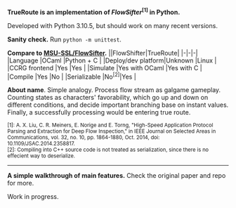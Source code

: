 **TrueRoute is an implementation of *FlowSifter*<sup>[1]</sup> in Python.**

Developed with Python 3.10.5, but should work on many recent versions.

**Sanity check.** Run `python -m unittest`.

**Compare to [MSU-SSL/FlowSifter](https://github.com/MSU-SSL/FlowSifter).**
||FlowShifter|TrueRoute|
|-|-|-|
|Language       |OCaml          |Python + C     |
|Deploy/dev platform|Unknown    |Linux          |
|CCRG frontend  |Yes            |Yes            |
|Simulate       |Yes with OCaml |Yes with C     |
|Compile        |Yes            |No             |
|Serializable   |No<sup>[2]</sup>|Yes           |

**About name**. Simple analogy. Process flow stream as galgame gameplay. Counting states as characters' favorability, which go up and down on different conditions, and decide important branching base on instant values. Finally, a successfully processing would be entering true route.

<sub>
[1]: A. X. Liu, C. R. Meiners, E. Norige and E. Torng, "High-Speed Application Protocol Parsing and Extraction for Deep Flow Inspection," in IEEE Journal on Selected Areas in Communications, vol. 32, no. 10, pp. 1864-1880, Oct. 2014, doi: 10.1109/JSAC.2014.2358817.<br>
[2]: Compiling into C++ source code is not treated as serialization, since there is no effecient way to deserialize.

</sub>

----

**A simple walkthrough of main features.** Check the original paper and repo for more.

Work in progress.